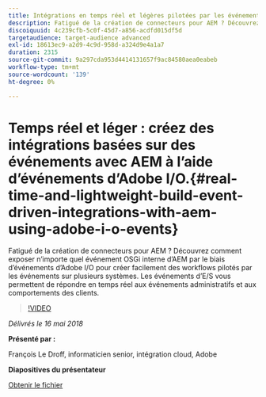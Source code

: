 ```yaml
---
title: Intégrations en temps réel et légères pilotées par les événements avec AEM à l’aide des événements d’Adobe I/O
description: Fatigué de la création de connecteurs pour AEM ? Découvrez comment exposer n’importe quel événement OSGi interne d’AEM par le biais d’événements d’Adobe I/O pour créer facilement des workflows pilotés par les événements sur plusieurs systèmes. Les événements d’E/S vous permettent de répondre en temps réel aux événements administratifs et aux comportements des clients.
discoiquuid: 4c239cfb-5c0f-45d7-a856-acdfd015df5d
targetaudience: target-audience advanced
exl-id: 18613ec9-a2d9-4c9d-958d-a324d9e4a1a7
duration: 2315
source-git-commit: 9a297cda953d4414131657f9ac84580aea0eabeb
workflow-type: tm+mt
source-wordcount: '139'
ht-degree: 0%

---
```


# Temps réel et léger : créez des intégrations basées sur des événements avec AEM à l’aide d’événements d’Adobe I/O.{#real-time-and-lightweight-build-event-driven-integrations-with-aem-using-adobe-i-o-events}

Fatigué de la création de connecteurs pour AEM ? Découvrez comment exposer n’importe quel événement OSGi interne d’AEM par le biais d’événements d’Adobe I/O pour créer facilement des workflows pilotés par les événements sur plusieurs systèmes. Les événements d’E/S vous permettent de répondre en temps réel aux événements administratifs et aux comportements des clients.

>[!VIDEO](https://video.tv.adobe.com/v/22501/?quality=9)

*Délivrés le 16 mai 2018*

**Présenté par :**

François Le Droff, informaticien senior, intégration cloud, Adobe

**Diapositives du présentateur**

[Obtenir le fichier](assets/gem-2018-05-aem-events.pdf)

<!--
[Get back to the Overview](https://helpx.adobe.com/experience-manager/kt/eseminars/gems/aem-index.html)
-->
